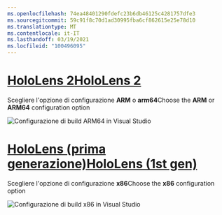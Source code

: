 ```yaml
---
ms.openlocfilehash: 74ea48401290fdefc23b6db46125c4281757dfe3
ms.sourcegitcommit: 59c91f8c70d1ad30995fba6cf862615e25e78d10
ms.translationtype: MT
ms.contentlocale: it-IT
ms.lasthandoff: 03/19/2021
ms.locfileid: "100496095"
---
```

# <a name="hololens-2"></a>[<span data-ttu-id="60e1f-101">HoloLens 2</span><span class="sxs-lookup"><span data-stu-id="60e1f-101">HoloLens 2</span></span>](#tab/hl2)

<span data-ttu-id="60e1f-102">Scegliere l'opzione di configurazione **ARM** o **arm64**</span><span class="sxs-lookup"><span data-stu-id="60e1f-102">Choose the **ARM** or **ARM64** configuration option</span></span>

![Configurazione di build ARM64 in Visual Studio](../images/arm64setting.png)

# <a name="hololens-1st-gen"></a>[<span data-ttu-id="60e1f-104">HoloLens (prima generazione)</span><span class="sxs-lookup"><span data-stu-id="60e1f-104">HoloLens (1st gen)</span></span>](#tab/hl)

<span data-ttu-id="60e1f-105">Scegliere l'opzione di configurazione **x86**</span><span class="sxs-lookup"><span data-stu-id="60e1f-105">Choose the **x86** configuration option</span></span>

![Configurazione di build x86 in Visual Studio](../images/x86setting.png)